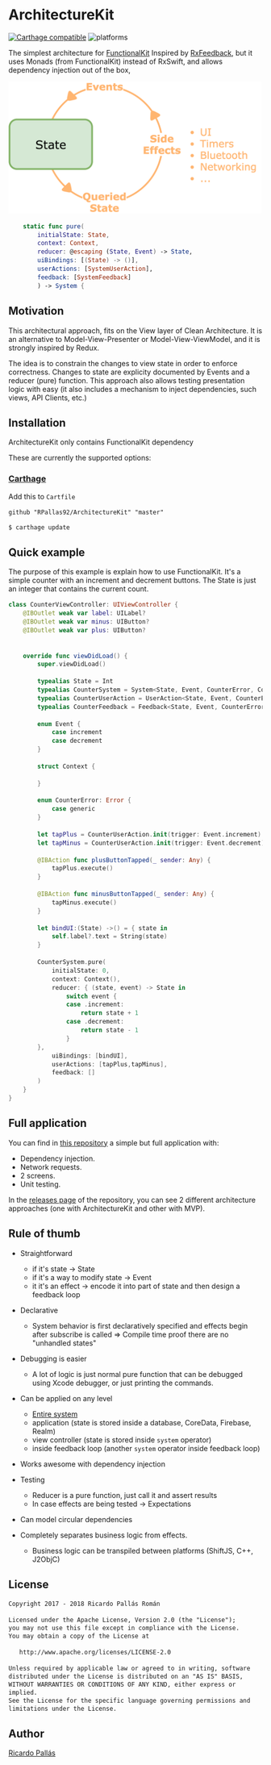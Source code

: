 # ArchitectureKit
[![Carthage compatible](https://img.shields.io/badge/Carthage-compatible-4BC51D.svg?style=flat)](https://github.com/Carthage/Carthage) ![platforms](https://img.shields.io/badge/platforms-iOS%20%7C%20macOS%20%7C%20tvOS%20%7C%20watchOS%20%7C%20Linux-333333.svg)

The simplest architecture for [FunctionalKit](https://github.com/facile-it/FunctionalKit)
  Inspired by [RxFeedback](https://github.com/NoTests/RxFeedback.swift), but it uses Monads (from FunctionalKit) instead of RxSwift, and allows dependency injection out of the box,

<img src="https://github.com/kzaher/rxswiftcontent/raw/master/RxFeedback.png" width="502px" />

```swift
    static func pure(
        initialState: State,
        context: Context,
        reducer: @escaping (State, Event) -> State,
        uiBindings: [(State) -> ()],
        userActions: [SystemUserAction],
        feedback: [SystemFeedback]
        ) -> System {
```

## Motivation
This architectural approach, fits on the View layer of Clean Architecture.
It is an alternative to Model-View-Presenter or Model-View-ViewModel, and it is strongly inspired by Redux.

The idea is to constrain the changes to view state in order to enforce correctness. Changes to state are explicity documented by Events and a reducer (pure) function. This approach also allows testing presentation logic with easy (it also includes a mechanism to inject dependencies, such views, API Clients, etc.)



## Installation
ArchitectureKit only contains FunctionalKit dependency

These are currently the supported options:

### [Carthage](https://github.com/Carthage/Carthage)

Add this to `Cartfile`

```
github "RPallas92/ArchitectureKit" "master"
```

```bash
$ carthage update
```


## Quick example
The purpose of this example is explain how to use FunctionalKit. It's a simple counter with an increment and decrement buttons. The State is just an integer that contains the current count. 

```swift
class CounterViewController: UIViewController {
    @IBOutlet weak var label: UILabel?
    @IBOutlet weak var minus: UIButton?
    @IBOutlet weak var plus: UIButton?


    override func viewDidLoad() {
        super.viewDidLoad()

        typealias State = Int
        typealias CounterSystem = System<State, Event, CounterError, Context>
        typealias CounterUserAction = UserAction<State, Event, CounterError, Context>
        typealias CounterFeedback = Feedback<State, Event, CounterError, Context>

        enum Event {
            case increment
            case decrement
        }

        struct Context {

        }

        enum CounterError: Error {
            case generic
        }

        let tapPlus = CounterUserAction.init(trigger: Event.increment)
        let tapMinus = CounterUserAction.init(trigger: Event.decrement)

        @IBAction func plusButtonTapped(_ sender: Any) {
            tapPlus.execute()
        }

        @IBAction func minusButtonTapped(_ sender: Any) {
            tapMinus.execute()
        }

        let bindUI:(State) ->() = { state in
            self.label?.text = String(state)
        }

        CounterSystem.pure(
            initialState: 0,
            context: Context(),
            reducer: { (state, event) -> State in
                switch event {
                case .increment:
                    return state + 1
                case .decrement:
                    return state - 1
                }
        },
            uiBindings: [bindUI],
            userActions: [tapPlus,tapMinus],
            feedback: []
        )
    }
}
```

## Full application

You can find in [this repository](https://github.com/RPallas92/FunctionalSwiftArchitecture) a simple but full application with:  

* Dependency injection. 
* Network requests. 
* 2 screens. 
* Unit testing. 

In the [releases page](https://github.com/RPallas92/FunctionalSwiftArchitecture/releases) of the repository, you can see 2 different architecture approaches (one with ArchitectureKit and other with MVP).


## Rule of thumb

* Straightforward
    * if it's state -> State
    * if it's a way to modify state -> Event
    * it it's an effect -> encode it into part of state and then design a feedback loop
* Declarative
    * System behavior is first declaratively specified and effects begin after subscribe is called => Compile time proof there are no "unhandled states"
* Debugging is easier
    * A lot of logic is just normal pure function that can be debugged using Xcode debugger, or just printing the commands.

* Can be applied on any level
    * [Entire system](https://kafka.apache.org/documentation/)
    * application (state is stored inside a database, CoreData, Firebase, Realm)
    * view controller (state is stored inside `system` operator)
    * inside feedback loop (another `system` operator inside feedback loop)
* Works awesome with dependency injection
* Testing
    * Reducer is a pure function, just call it and assert results
    * In case effects are being tested -> Expectations
* Can model circular dependencies
* Completely separates business logic from effects.
    * Business logic can be transpiled between platforms (ShiftJS, C++, J2ObjC)

## License

```
Copyright 2017 - 2018 Ricardo Pallás Román

Licensed under the Apache License, Version 2.0 (the "License");
you may not use this file except in compliance with the License.
You may obtain a copy of the License at

   http://www.apache.org/licenses/LICENSE-2.0

Unless required by applicable law or agreed to in writing, software
distributed under the License is distributed on an "AS IS" BASIS,
WITHOUT WARRANTIES OR CONDITIONS OF ANY KIND, either express or implied.
See the License for the specific language governing permissions and
limitations under the License.

```

## Author
[Ricardo Pallás](https://www.linkedin.com/in/rpallas/)